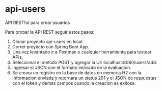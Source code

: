 # api-users
API RESTful para crear usuarios

Para probar la API REST seguir estos pasos:
1. Clonar proyecto api-users en local.
2. Correr proyecto con Spring Boot App.
3. Una vez levantado ir a Postman o cualquier herramienta para testear APIs.
4. Seleccional el metodo POST y agregar la Url localhost:8080/users/add.
5. ingresar el JSON con el formato indicado en la evaluacion.
6. Se creara un registro en la base de datos en memoria H2 con la informacion enviada y retornara un status 201 y el JSON de respuestas con el token y demas campos cuando la creacion es exitosa.
